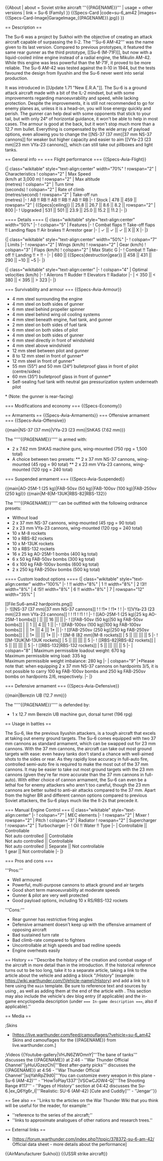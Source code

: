 {{About
| about = Soviet strike aircraft '''{{PAGENAME}}'''
| usage = other versions
| link = Su-6 (Family)
}}
{{Specs-Card
|code=su-6_am42
|images={{Specs-Card-Image|GarageImage_{{PAGENAME}}.jpg}}
}}

== Description ==
<!-- ''In the description, the first part should be about the history of and the creation and combat usage of the aircraft, as well as its key features. In the second part, tell the reader about the aircraft in the game. Insert a screenshot of the vehicle, so that if the novice player does not remember the vehicle by name, he will immediately understand what kind of vehicle the article is talking about.'' -->
The Su-6 was a project by Sukhoi with the objective of creating an attack aircraft capable of surpassing the Il-2. The '''Su-6 AM-42''' was the name given to its last version. Compared to previous prototypes, it featured the same rear gunner as the third prototype, [[Su-6 (M-71F)]], but now with a liquid-cooled inline engine instead of a radial engine, the Mikulin AM-42. While this engine was less powerful than the M-71F, it proved to be more reliable. The Su-6 AM-42 was tested against the Il-10 in 1944, but the tests favoured the design from Ilyushin and the Su-6 never went into serial production.

It was introduced in [[Update 1.71 "New E.R.A."]]. The Su-6 is a ground attack aircraft made with a bit of the IL-2 mindset, but with some improvements regarding manoeuvrability and speed, while lacking protection. Despite the improvements, it is still not recommended to go for enemy planes as, unless it is a head-on, you will lose energy quickly and perish. The gunner can help deal with some opponents that stick to your tail, but with only 24° of horizontal guidance, it won't be able to help in most cases. The armour is good at the back, but it won't stop much more than a 12.7 mm bullet. Everything is compensated by the wide array of payload options, even allowing you to change the [[NS-37 (37 mm)|37 mm NS-37 cannons]] for weaker but higher capacity and easier to aim [[VYa-23 (23 mm)|23 mm VYa-23 cannons]], which can still take out pillboxes and light tanks.

== General info ==
=== Flight performance ===
{{Specs-Avia-Flight}}
<!-- ''Describe how the aircraft behaves in the air. Speed, manoeuvrability, acceleration and allowable loads - these are the most important characteristics of the vehicle.'' -->

{| class="wikitable" style="text-align:center" width="70%"
! rowspan="2" | Characteristics
! colspan="2" | Max Speed<br>(km/h at 3,000 m)
! rowspan="2" | Max altitude<br>(metres)
! colspan="2" | Turn time<br>(seconds)
! colspan="2" | Rate of climb<br>(metres/second)
! rowspan="2" | Take-off run<br>(metres)
|-
! AB !! RB !! AB !! RB !! AB !! RB
|-
! Stock
| 478 || 459 || rowspan="2" | {{Specs|ceiling}} || 25.8 || 26.7 || 8.6 || 8.2 || rowspan="2" | 800
|-
! Upgraded
| 531 || 501 || 23.9 || 25.0 || 15.2 || 11.2
|-
|}

==== Details ====
{| class="wikitable" style="text-align:center" width="50%"
|-
! colspan="5" | Features
|-
! Combat flaps !! Take-off flaps !! Landing flaps !! Air brakes !! Arrestor gear
|-
| ✓ || ✓ || ✓ || X || X     <!-- ✓ -->
|-
|}

{| class="wikitable" style="text-align:center" width="50%"
|-
! colspan="7" | Limits
|-
! rowspan="2" | Wings (km/h)
! rowspan="2" | Gear (km/h)
! colspan="3" | Flaps (km/h)
! colspan="2" | Max Static G
|-
! Combat !! Take-off !! Landing !! + !! -
|-
| 680 <!-- {{Specs|destruction|body}} --> || {{Specs|destruction|gear}} || 458 || 431 || 290 || ~10 || ~5
|-
|}

{| class="wikitable" style="text-align:center"
|-
! colspan="4" | Optimal velocities (km/h)
|-
! Ailerons !! Rudder !! Elevators !! Radiator
|-
| < 350 || < 380 || < 395 || > 323
|-
|}

=== Survivability and armour ===
{{Specs-Avia-Armour}}
<!-- ''Examine the survivability of the aircraft. Note how vulnerable the structure is and how secure the pilot is, whether the fuel tanks are armoured, etc. Describe the armour, if there is any, and also mention the vulnerability of other critical aircraft systems.'' -->

* 4 mm steel surrounding the engine
* 4 mm steel on both sides of gunner
* 6 mm steel behind propeller spinner
* 4 mm steel behind wing oil cooling systems
* 4 mm steel beneath engine, fuel tank, and gunner
* 2 mm steel on both sides of fuel tank
* 6 mm steel on both sides of pilot
* 4 mm steel on both sides of gunner
* 6 mm steel directly in front of windshield
* 4 mm steel above windshield
* 12 mm steel between pilot and gunner
* 8 to 12 mm steel in front of gunner<nowiki>*</nowiki>
* 12 mm steel in front of gunner<nowiki>*</nowiki>
* 55 mm (55°) and 50 mm (24°) bulletproof glass in front of pilot (centre/sides)
* 60 mm (35°) bulletproof glass in front of gunner<nowiki>*</nowiki>
* Self-sealing fuel tank with neutral gas pressurization system underneath pilot

<nowiki>*</nowiki> (Note: the gunner is rear-facing)

=== Modifications and economy ===
{{Specs-Economy}}

== Armaments ==
{{Specs-Avia-Armaments}}
=== Offensive armament ===
{{Specs-Avia-Offensive}}
<!-- ''Describe the offensive armament of the aircraft, if any. Describe how effective the cannons and machine guns are in a battle, and also what belts or drums are better to use. If there is no offensive weaponry, delete this subsection.'' -->
{{main|NS-37 (37 mm)|VYa-23 (23 mm)|ShKAS (7.62 mm)}}

The '''''{{PAGENAME}}''''' is armed with:

* 2 x 7.62 mm ShKAS machine guns, wing-mounted (750 rpg = 1,500 total)
* A choice between two presets:
** 2 x 37 mm NS-37 cannons, wing-mounted (45 rpg = 90 total)
** 2 x 23 mm VYa-23 cannons, wing-mounted (120 rpg = 240 total)

=== Suspended armament ===
{{Specs-Avia-Suspended}}
<!-- ''Describe the aircraft's suspended armament: additional cannons under the wings, bombs, rockets and torpedoes. This section is especially important for bombers and attackers. If there is no suspended weaponry remove this subsection.'' -->
{{main|AO-25M-1 (25 kg)|FAB-50sv (50 kg)|FAB-100sv (100 kg)|FAB-250sv (250 kg)}}
{{main|M-8|M-13UK|RBS-82|RBS-132}}

The '''''{{PAGENAME}}''''' can be outfitted with the following ordnance presets:

* Without load
* 2 x 37 mm NS-37 cannons, wing-mounted (45 rpg = 90 total)
* 2 x 23 mm VYa-23 cannons, wing-mounted (120 rpg = 240 total)
* 10 x M-8 rockets
* 10 x RBS-82 rockets
* 10 x M-13UK rockets
* 10 x RBS-132 rockets
* 16 x 25 kg AO-25M-1 bombs (400 kg total)
* 6 x 50 kg FAB-50sv bombs (300 kg total)
* 6 x 100 kg FAB-100sv bombs (600 kg total)
* 2 x 250 kg FAB-250sv bombs (500 kg total)

==== Custom loadout options ====
{| class="wikitable" style="text-align:center" width="100%"
|-
! !! width="8%" | 1 !! width="8%" | 2 
!3!! width="8%" | 4 
!5!! width="8%" | 6 !! width="8%" | 7
| rowspan="12" width="35%" | <div class="ttx-image">[[File:Su6-am42 hardpoints.png]]</div>
|-
![[NS-37 (37 mm)|37 mm NS-37 cannons]]
!
!
!1*
!
!1*
!
!
|-
![[VYa-23 (23 mm)|23 mm VYa-23 cannons]]
!
!
!1
!
!1
!
!
|-
! [[AO-25M-1 (25 kg)|25 kg AO-25M-1 bombs]]
| || 
||| 16 
||| ||
|-
! [[FAB-50sv (50 kg)|50 kg FAB-50sv bombs]]
| || 1 
||| 4 
||| 1 ||
|-
! [[FAB-100sv (100 kg)|100 kg FAB-100sv bombs]]
| || 1* 
||| 4 
||| 1* ||
|-
! [[FAB-250sv (250 kg)|250 kg FAB-250sv bombs]]
| || 1* 
||| 
||| 1* ||
|-
! [[M-8 (82 mm)|M-8 rockets]]
| 5 || 
||| 
||| || 5
|-
! [[M-13UK|M-13UK rockets]]
| 5 || 
||| 
||| || 5
|-
! [[RBS-82|RBS-82 rockets]]
| 5 || 
||| 
||| || 5
|-
! [[RBS-132|RBS-132 rockets]]
| 5 || 
||| 
||| || 5
|-
| colspan="8" | Maximum permissible loadout weight: 670 kg<br>Maximum permissible wing load: 335 kg<br>Maximum permissible weight imbalance: 280 kg
|-
| colspan="9" |*Please note that: when equipping 2 x 37 mm NS-37 cannons on hardpoints 3/5, it is not possible to carry 100 kg FAB-100sv bombs and 250 kg FAB-250sv bombs on hardpoints 2/6, respectively.
|-
|}

=== Defensive armament ===
{{Specs-Avia-Defensive}}
<!-- ''Defensive armament with turret machine guns or cannons, crewed by gunners. Examine the number of gunners and what belts or drums are better to use. If defensive weaponry is not available, remove this subsection.'' -->
{{main|Berezin UB (12.7 mm)}}

The '''''{{PAGENAME}}''''' is defended by:

* 1 x 12.7 mm Berezin UB machine gun, dorsal turret (196 rpg)

== Usage in battles ==
<!-- ''Describe the tactics of playing in the aircraft, the features of using aircraft in a team and advice on tactics. Refrain from creating a "guide" - do not impose a single point of view, but instead, give the reader food for thought. Examine the most dangerous enemies and give recommendations on fighting them. If necessary, note the specifics of the game in different modes (AB, RB, SB).'' -->

The Su-6, like the previous Ilyushin attackers, is a tough aircraft that excels at taking out enemy ground targets. The Su-6 comes equipped with two 37 mm cannons as standard armament, which can be swapped out for 23 mm cannons. With the 37 mm cannons, the aircraft can take out most ground targets with ease: even heavy tanks don't stand a chance with well-aimed shots to the sides or rear.  As they rapidly lose accuracy in full-auto fire, controlled semi-auto fire is required to make the most out of the 37 mm cannons. It may be easier to take out most ground targets with the 23 mm cannons (given they're far more accurate than the 37 mm cannons in full-auto). With either choice of cannon armament, the Su-6 can even be a lethal foe for enemy attackers who aren't too careful, though the 23 mm cannons are better suited to anti-air attacks compared to the 37 mm. Apart from the higher BR and different cannon options compared to previous Soviet attackers, the Su-6 plays much like the Il-2s that precede it.

=== Manual Engine Control ===
{| class="wikitable" style="text-align:center"
|-
! colspan="7" | MEC elements
|-
! rowspan="2" | Mixer
! rowspan="2" | Pitch
! colspan="3" | Radiator
! rowspan="2" | Supercharger
! rowspan="2" | Turbocharger
|-
! Oil !! Water !! Type
|-
| Controllable || Controllable<br>Not auto controlled || Controllable<br>Not auto controlled || Controllable<br>Not auto controlled || Separate || Not controllable<br>1 gear || Not controllable
|-
|}

=== Pros and cons ===
<!-- ''Summarise and briefly evaluate the vehicle in terms of its characteristics and combat effectiveness. Mark its pros and cons in the bulleted list. Try not to use more than 6 points for each of the characteristics. Avoid using categorical definitions such as "bad", "good" and the like - use substitutions with softer forms such as "inadequate" and "effective".'' -->

'''Pros:'''

* Well armoured
* Powerful, multi-purpose cannons to attack ground and air targets
* Good short term manoeuvrability at moderate speeds
* Gunner & pilot are very well protected
* Good payload options, including 10 x RS/RBS-132 rockets

'''Cons:'''

* Rear gunner has restrictive firing angles
* Defensive armament doesn't keep up with the offensive armament of opposing aircraft
* Bad sustained turn rate
* Bad climb-rate compared to fighters
* Uncontrollable at high speeds and bad redline speeds
* Engine overheats easily

== History ==
''Describe the history of the creation and combat usage of the aircraft in more detail than in the introduction. If the historical reference turns out to be too long, take it to a separate article, taking a link to the article about the vehicle and adding a block "/History" (example: <nowiki>https://wiki.warthunder.com/(Vehicle-name)/History</nowiki>) and add a link to it here using the <code>main</code> template. Be sure to reference text and sources by using <code><nowiki><ref></ref></nowiki></code>, as well as adding them at the end of the article with <code><nowiki><references /></nowiki></code>. This section may also include the vehicle's dev blog entry (if applicable) and the in-game encyclopedia description (under <code><nowiki>=== In-game description ===</nowiki></code>, also if applicable).''

== Media ==
<!-- ''Excellent additions to the article would be video guides, screenshots from the game, and photos.'' -->

;Skins

* [https://live.warthunder.com/feed/camouflages/?vehicle=su-6_am42 Skins and camouflages for the {{PAGENAME}} from live.warthunder.com.]

;Videos
{{Youtube-gallery|VHJN6ZWOmnY|'''The bane of tanks''' discusses the {{PAGENAME}} at 2:46 - ''War Thunder Official Channel''|yHuUGzezChI|'''Best after-party picks''' discusses the {{PAGENAME}} at 4:56 - ''War Thunder Official Channel''|sqYahRpZ9d0|'''You can customize every weapon in this plane - Su-6 (AM-42)''' - ''HowToPlay1337''|VSCwCJOW4-Q|'''The Shooting Range #117''' - ''Pages of History'' section at 04:42 discusses the Su-6.|ex_Q6Yg6r_I|'''Realistic: SU-6 (AM-42) [Cute and Cuddly]''' - ''Jengar''}}

== See also ==
''Links to the articles on the War Thunder Wiki that you think will be useful for the reader, for example:''

* ''reference to the series of the aircraft;''
* ''links to approximate analogues of other nations and research trees.''

== External links ==
<!-- ''Paste links to sources and external resources, such as:''
* ''topic on the official game forum;''
* ''other literature.'' -->

* [https://forum.warthunder.com/index.php?/topic/378372-su-6-am-42/ Official data sheet - more details about the performance]

{{AirManufacturer Sukhoi}}
{{USSR strike aircraft}}